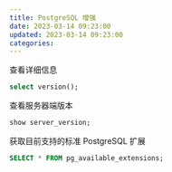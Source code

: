 ```yaml
---
title: PostgreSQL 增强
date: 2023-03-14 09:23:00
updated: 2023-03-14 09:23:00
categories:
---
```


查看详细信息

```sql
select version();
```

查看服务器端版本

```sql
show server_version;
```

<!-- more -->

获取目前支持的标准 PostgreSQL 扩展

```sql
SELECT * FROM pg_available_extensions;
```
